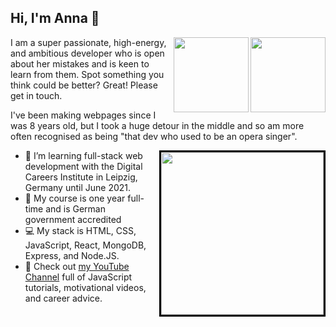 ## Hi, I'm Anna 👋



<a href="http://www.twitter.com/AnnaJMcDougall"><img align="right" src="https://live.staticflickr.com/8426/7749081714_9e35bdcdbd_w.jpg" height="120px" width="120px">
<a href="https://www.linkedin.com/in/annajmcdougall/"><img align="right" src="https://live.staticflickr.com/8296/7749079740_113c14cc98_w.jpg" height="120px" width="120px"></a> 
I am a super passionate, high-energy, and ambitious developer who is open about her mistakes and is keen to learn from them. Spot something you think could be better? Great! Please get in touch.

I've been making webpages since I was 8 years old, but I took a huge detour in the middle and so am more often recognised as being "that dev who used to be an opera singer".


<a href="https://twitter.com/AnnaJMcDougall/status/1350057528361705473"><img align="right" src="https://i.imgur.com/Gn9jBin.png" width="260px" style="border: 3px solid black;"></a>
- 🌱 I’m learning full-stack web development with the Digital Careers Institute in Leipzig, Germany until June 2021.
- 💪 My course is one year full-time and is German government accredited
- 💻 My stack is HTML, CSS, JavaScript, React, MongoDB, Express, and Node.JS.
- 📝 Check out [my YouTube Channel](https://www.youtube.com/channel/UCjJzKrbr3WGn1xE0LAQ91yA) full of JavaScript tutorials, motivational videos, and career advice.
